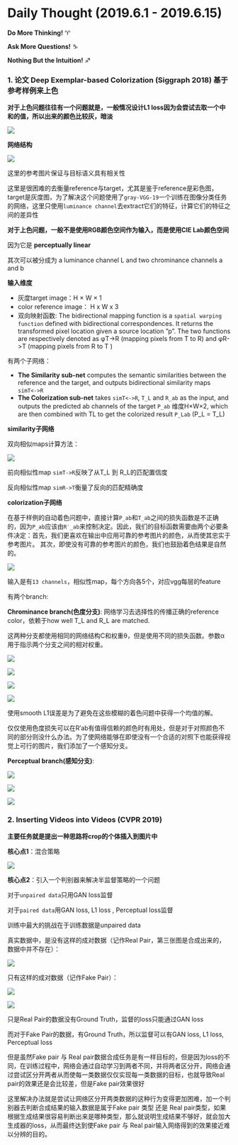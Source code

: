 # Daily Thought (2019.6.1 - 2019.6.15)
**Do More Thinking!** ♈ 

**Ask More Questions!** ♑

**Nothing But the Intuition!** ♐

### 1. 论文 Deep Exemplar-based Colorization (Siggraph 2018) 基于参考样例来上色

**对于上色问题往往有一个问题就是，一般情况设计L1 loss因为会尝试去取一个中和的值，所以出来的颜色比较灰，暗淡**

![](__pics/colorize_1.png)

**网络结构**

![](__pics/colorize_2.png)

这里的参考图片保证与目标语义具有相关性

这里是很困难的去衡量reference与target，尤其是鉴于reference是彩色图，target是灰度图，为了解决这个问题使用了`gray-VGG-19`一个训练在图像分类任务的网络，这里只使用`luminance channel`去extract它们的特征，计算它们的特征之间的差异性

**对于上色问题，一般不是使用RGB颜色空间作为输入，而是使用CIE Lab颜色空间**

因为它是 **perceptually linear**

其次可以被分成为 a luminance channel L and two chrominance channels a and b

**输入维度**

- 灰度target image：H × W × 1
- color reference image： H x W x 3
- 双向映射函数: The bidirectional mapping function is a `spatial warping function` defined with bidirectional correspondences. It returns the transformed pixel location given a source location ”p”. The two functions are respectively denoted as φT->R (mapping pixels from T to R) and φR->T (mapping pixels from R to T )

有两个子网络：

- **The Similarity sub-net** computes the semantic similarities between the reference and the target, and outputs bidirectional similarity maps `simT<->R`
- **The Colorization sub-net** takes `simT<->R`, `T_L` and `R_ab` as the input, and outputs the predicted ab channels of the target `P_ab` 维度H×W×2, which are then combined with TL to get the colorized result `P_Lab` (P_L = T_L)

**similarity子网络**

双向相似maps计算方法：

![](__pics/colorize_3.png)

前向相似性map `simT->R`反映了从T_L 到 R_L的匹配置信度

反向相似性map `simR->T`衡量了反向的匹配精确度

**colorization子网络**

在基于样例的自动着色问题中，直接计算`P_ab`和`T_ab`之间的损失函数是不正确的，因为`P_ab`应该由`R′_ab`来控制决定。因此，我们的目标函数需要由两个必要条件决定：首先，我们更喜欢在输出中应用可靠的参考图片的颜色，从而使其忠实于参考图片。 其次，即使没有可靠的参考图片的颜色，我们也鼓励着色结果是自然的。

![](__pics/colorize_4.png)

输入是有`13 channels`，相似性map，每个方向各5个，对应vgg每层的feature

有两个branch:

**Chrominance branch(色度分支)**: 网络学习去选择性的传播正确的reference color，依赖于how well T_L and R_L are matched.

这两种分支都使用相同的网络结构C和权重θ，但是使用不同的损失函数。参数α用于指示两个分支之间的相对权重。

![](__pics/colorize_5.png)

![](__pics/colorize_6.png)

![](__pics/colorize_7.png)

![](__pics/colorize_8.png)

使用smooth L1误差是为了避免在这些模糊的着色问题中获得一个均值的解。

仅仅使用色度损失可以在R′ab有值得信赖的颜色时有用处，但是对于对照颜色不同的部分则没什么办法。为了使网络能够在即使没有一个合适的对照下也能获得视觉上可行的图片，我们添加了一个感知分支。

**Perceptual branch(感知分支)**:

![](__pics/colorize_9.png)

![](__pics/colorize_10.png)

![](__pics/colorize_11.png)

### 2. Inserting Videos into Videos (CVPR 2019)

**主要任务就是提出一种思路将crop的个体插入到图片中**

**核心点1**：混合策略

![](__pics/inserting_1.png)

**核心点2**：引入一个判别器来解决半监督策略的一个问题

对于`unpaired data`只用GAN loss监督

对于`paired data`用GAN loss, L1 loss , Perceptual loss监督

训练中最大的挑战在于训练数据是unpaired data 

真实数据中，是没有这样的成对数据（记作Real Pair，第三张图是合成出来的，数据中并不存在）：

![](__pics/inserting_2.png)

只有这样的成对数据（记作Fake Pair）：

![](__pics/inserting_3.png)

![](__pics/inserting_4.png)

只是Real Pair的数据没有Ground Truth，监督的loss只能通过GAN loss

而对于Fake Pair的数据，有Ground Truth，所以监督可以有GAN loss, L1 loss, Perceptual loss

但是虽然Fake pair 与 Real pair数据合成任务是有一样目标的，但是因为loss的不同，在训练过程中，网络会通过自动学习到两者不同，并将两者区分开，网络会通过尝试区分开两者从而使每一类数据仅仅实现每一类数据的目标，也就导致Real pair的效果还是会比较差，但是Fake pair效果很好

这里解决办法就是尝试让网络区分开两类数据的这种行为变得更加困难，加一个判别器去判断合成结果的输入数据是属于Fake pair 类型 还是 Real pair类型，如果根据生成结果很容易判断出来是哪种类型，那么就说明生成结果不够好，就会加大生成器的loss，从而最终达到使Fake pair 与 Real pair输入网络得到的效果接近难以分辨的目的。
